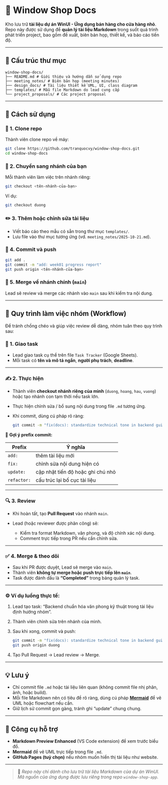 # 🧾 Window Shop Docs

Kho lưu trữ **tài liệu dự án WinUI - Ứng dụng bán hàng cho cửa hàng nhỏ**.  
Repo này được sử dụng để **quản lý tài liệu Markdown** trong suốt quá trình phát triển project, bao gồm đề xuất, biên bản họp, thiết kế, và báo cáo tiến độ.

---

## 📂 Cấu trúc thư mục

```
window-shop-docs/
├── README.md # Giới thiệu và hướng dẫn sử dụng repo
├── meeting_notes/ # Biên bản họp (meeting minutes)
├── design_docs/ # Tài liệu thiết kế UML, UI, class diagram
├── templates/ # Mẫu file Markdown do lead cung cấp
└── project_proposals/ # Các project proposal
```

---

## 🧭 Cách sử dụng

### 🧱 1. Clone repo

Thành viên clone repo về máy:

```bash
git clone https://github.com/tranquocvy/window-shop-docs.git
cd window-shop-docs
```

### 🌿 2. Chuyển sang nhánh của bạn

Mỗi thành viên làm việc trên nhánh riêng:

```bash
git checkout <tên-nhánh-của-bạn>
```

Ví dụ:

```bash
git checkout duong
```

### ✏️ 3. Thêm hoặc chỉnh sửa tài liệu

- Viết báo cáo theo mẫu có sẵn trong thư mục `templates/`.
- Lưu file vào thư mục tương ứng (vd. `meeting_notes/2025-10-21.md`).

### 💾 4. Commit và push

```bash
git add .
git commit -m "add: week01 progress report"
git push origin <tên-nhánh-của-bạn>
```

### 🔀 5. Merge về nhánh chính (`main`)

Lead sẽ review và merge các nhánh vào `main` sau khi kiểm tra nội dung.

---

## 🔧 Quy trình làm việc nhóm (Workflow)

Để tránh chồng chéo và giúp việc review dễ dàng, nhóm tuân theo quy trình sau:

### 🧩 1. Giao task

- Lead giao task cụ thể trên file `Task Tracker` (Google Sheets).
- Mỗi task có **tên và mô tả ngắn**, **người phụ trách**, **deadline**.

---

### ✍️ 2. Thực hiện

- Thành viên **checkout nhánh riêng của mình** (`duong`, `hoang`, `hau`, `vuong`) hoặc tạo nhánh con tạm thời nếu task lớn.
- Thực hiện chỉnh sửa / bổ sung nội dung trong file `.md` tương ứng.
- Khi commit, dùng cú pháp rõ ràng:

  ```bash
  git commit -m "fix(docs): standardize technical tone in backend guideline document"
  ```

📘 **Gợi ý prefix commit:**

| Prefix      | Ý nghĩa                           |
| ----------- | --------------------------------- |
| `add:`      | thêm tài liệu mới                 |
| `fix:`      | chỉnh sửa nội dung hiện có        |
| `update:`   | cập nhật tiến độ hoặc ghi chú nhỏ |
| `refactor:` | cấu trúc lại bố cục tài liệu      |

---

### 🔍 3. Review

- Khi hoàn tất, tạo **Pull Request** vào nhánh `main`.
- Lead (hoặc reviewer được phân công) sẽ:

  - Kiểm tra format Markdown, văn phong, và độ chính xác nội dung.
  - Comment trực tiếp trong PR nếu cần chỉnh sửa.

---

### ✅ 4. Merge & theo dõi

- Sau khi PR được duyệt, Lead sẽ merge vào `main`.
- Thành viên **không tự merge hoặc push trực tiếp lên `main`**.
- Task được đánh dấu là **“Completed”** trong bảng quản lý task.

---

### ⚙️ Ví dụ luồng thực tế:

1. Lead tạo task: “Backend chuẩn hóa văn phong kỹ thuật trong tài liệu định hướng nhóm”.

2. Thành viên chỉnh sửa trên nhánh của mình.

3. Sau khi xong, commit và push:

   ```bash
   git commit -m "fix(docs): standardize technical tone in backend guideline document"
   git push origin duong
   ```

4. Tạo Pull Request → Lead review → Merge.

---

## 💡 Lưu ý

- Chỉ commit file `.md` hoặc tài liệu liên quan (không commit file nhị phân, ảnh, hoặc build).
- Mỗi file Markdown nên có tiêu đề rõ ràng, dùng cú pháp [**Mermaid**](https://mermaid.js.org/) để vẽ UML hoặc flowchart nếu cần.
- Giữ lịch sử commit gọn gàng, tránh ghi “update” chung chung.

---

## 🧰 Công cụ hỗ trợ

- **Markdown Preview Enhanced** (VS Code extension) để xem trước biểu đồ.
- **Mermaid** để vẽ UML trực tiếp trong file `.md`.
- **GitHub Pages (tuỳ chọn)** nếu nhóm muốn hiển thị tài liệu như website.

---

> 📘 _Repo này chỉ dành cho lưu trữ tài liệu Markdown của dự án WinUI.
> Mã nguồn của ứng dụng được lưu riêng trong repo `window-shop-app`._
